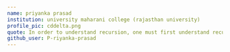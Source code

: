 ```yaml
---
name: priyanka prasad
institution: university maharani college (rajasthan university)
profile_pic: cddelta.png
quote: In order to understand recursion, one must first understand recursion, in order to understand...
github_user: P-riyanka-prasad
---
```

